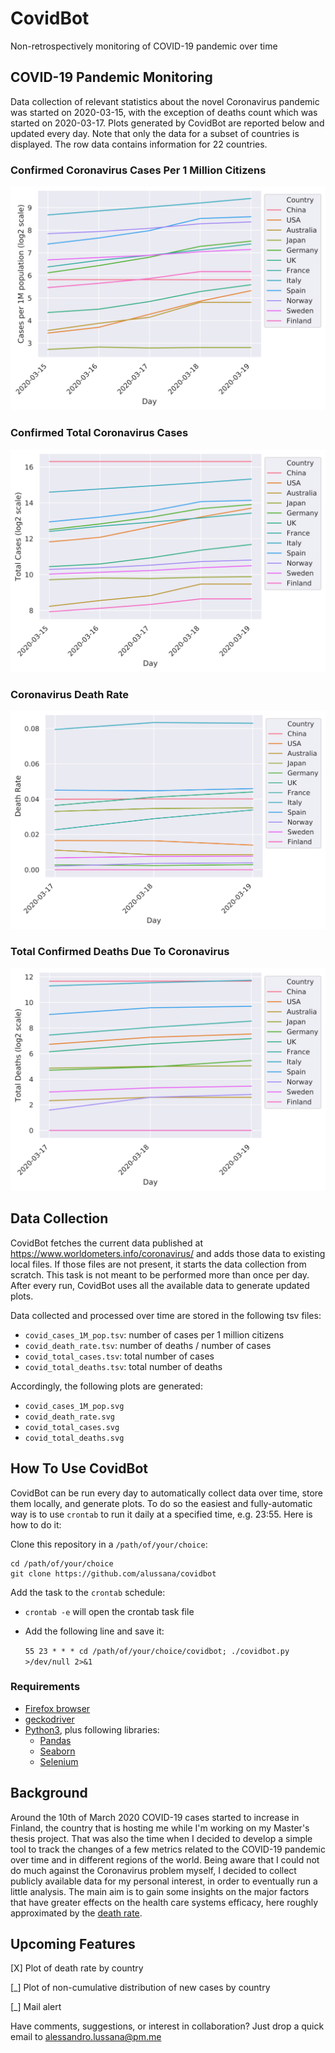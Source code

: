 # CovidBot
Non-retrospectively monitoring of COVID-19 pandemic over time

## COVID-19 Pandemic Monitoring

Data collection of relevant statistics about the novel Coronavirus pandemic was started on 2020-03-15, with the exception of deaths count which was started on 2020-03-17. Plots generated by CovidBot are reported below and updated every day. Note that only the data for a subset of countries is displayed. The row data contains information for 22 countries.

### Confirmed Coronavirus Cases Per 1 Million Citizens

![covid_cases_1M_pop](covid_cases_1M_pop.svg)

### Confirmed Total Coronavirus Cases

![covid_total_cases](covid_total_cases.svg)

### Coronavirus Death Rate

![covid_death_rate](covid_death_rate.svg)

### Total Confirmed Deaths Due To Coronavirus

![covid_total_deaths](covid_total_deaths.svg)

## Data Collection

CovidBot fetches the current data published at https://www.worldometers.info/coronavirus/ and adds those data to existing local files. If those files are not present, it starts the data collection from scratch. This task is not meant to be performed more than once per day. After every run, CovidBot uses all the available data to generate updated plots.

Data collected and processed over time are stored in the following tsv files:

* `covid_cases_1M_pop.tsv`: number of cases per 1 million citizens
* `covid_death_rate.tsv`: number of deaths / number of cases
* `covid_total_cases.tsv`: total number of cases
* `covid_total_deaths.tsv`: total number of deaths

Accordingly, the following plots are generated:

* `covid_cases_1M_pop.svg`
* `covid_death_rate.svg`
* `covid_total_cases.svg`
* `covid_total_deaths.svg`

## How To Use CovidBot

CovidBot can be run every day to automatically collect data over time, store them locally, and generate plots. To do so the easiest and fully-automatic way is to use `crontab` to run it daily at a specified time, e.g. 23:55. Here is how to do it:

Clone this repository in a `/path/of/your/choice`:

```
cd /path/of/your/choice
git clone https://github.com/alussana/covidbot
```

Add the task to the `crontab` schedule:

* `crontab -e` will open the crontab task file

* Add the following line and save it:

  `55 23 * * * cd /path/of/your/choice/covidbot; ./covidbot.py >/dev/null 2>&1`

### Requirements

* [Firefox browser](https://www.mozilla.org)
* [geckodriver](https://github.com/mozilla/geckodriver/releases)
* [Python3](https://www.python.org), plus following libraries:
  * [Pandas](https://pandas.pydata.org)
  * [Seaborn](https://seaborn.pydata.org)
  * [Selenium](https://selenium-python.readthedocs.io)

## Background

Around the 10th of March 2020 COVID-19 cases started to increase in Finland, the country that is hosting me while I'm working on my Master's thesis project. That was also the time when I decided to develop a simple tool to track the changes of a few metrics related to the COVID-19 pandemic over time and in different regions of the world. Being aware that I could not do much against the Coronavirus problem myself, I decided to collect publicly available data for my personal interest, in order to eventually run a little analysis. The main aim is to gain some insights on the major factors that have greater effects on the health care systems efficacy, here roughly approximated by the [death rate](#Coronavirus-Death-Rate).

## Upcoming Features

[X] Plot of death rate by country

[_] Plot of non-cumulative distribution of new cases by country

[_] Mail alert

Have comments, suggestions, or interest in collaboration? Just drop a quick email to alessandro.lussana@pm.me